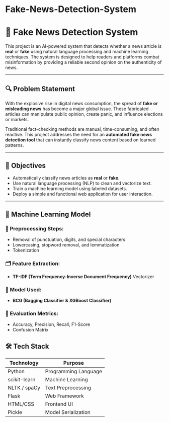 # Fake-News-Detection-System
# 📰 Fake News Detection System

This project is an AI-powered system that detects whether a news article is **real** or **fake** using natural language processing and machine learning techniques. The system is designed to help readers and platforms combat misinformation by providing a reliable second opinion on the authenticity of news.

---

## 🔍 Problem Statement

With the explosive rise in digital news consumption, the spread of **fake or misleading news** has become a major global issue. These fabricated articles can manipulate public opinion, create panic, and influence elections or markets.

Traditional fact-checking methods are manual, time-consuming, and often reactive. This project addresses the need for an **automated fake news detection tool** that can instantly classify news content based on learned patterns.

---

## 🎯 Objectives

- Automatically classify news articles as **real** or **fake**.
- Use natural language processing (NLP) to clean and vectorize text.
- Train a machine learning model using labeled datasets.
- Deploy a simple and functional web application for user interaction.

---

## 🧠 Machine Learning Model

### 🔧 Preprocessing Steps:
- Removal of punctuation, digits, and special characters
- Lowercasing, stopword removal, and lemmatization
- Tokenization

### 🗂️ Feature Extraction:
- **TF-IDF (Term Frequency-Inverse Document Frequency)** Vectorizer

### 🤖 Model Used:
- **BCG (Bagging Classifier & XGBoost Classifier)**

### 🎯 Evaluation Metrics:
- Accuracy, Precision, Recall, F1-Score
- Confusion Matrix


## 🛠️ Tech Stack

| Technology       | Purpose                        |
|------------------|--------------------------------|
| Python           | Programming Language           |
| scikit-learn     | Machine Learning               |
| NLTK / spaCy     | Text Preprocessing             |
| Flask            | Web Framework                  |
| HTML/CSS         | Frontend UI                    |
| Pickle           | Model Serialization            |
